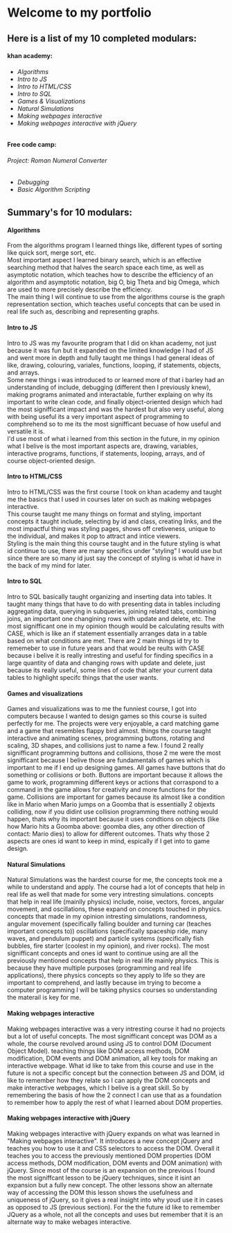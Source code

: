 <h1>Welcome to my portfolio</h1>

<h2>Here is a list of my 10 completed modulars:</h2>

<h4>khan academy:</h4>
<h6><ul>
<li>Algorithms</li>
<li>Intro to JS</li>
<li>Intro to HTML/CSS</li>
<li>Intro to SQL</li>
<li>Games & Visualizations</li>
<li>Natural Simulations</li>
<li>Making webpages interactive</li>
<li>Making webpages interactive with jQuery</li>
</ul></h6>

<h4>Free code camp:</h4>
<h6>Project: Roman Numeral Converter</h6>
<h6><ul>
  <li>Debugging</li>
  <li>Basic Algorithm Scripting</li>
</ul></h6>

<h2>Summary's for 10 modulars:</h2>
<h4>Algorithms</h4>
<p>From the algorithms program I learned things like, different types of sorting like quick sort, merge sort, etc.<br>Most important aspect I learned binary search, which is an effective searching method that halves the search space each time, as well as asymptotic notation, which teaches how to describe the efficiency of an algorithm and asymptotic notation, big O, big Theta and big Omega, which are used to more precisely describe the efficiency.<br>The main thing I will continue to use from the algorithms course is the graph representation section, which teaches useful concepts that can be used in real life such as, describing and representing graphs.</p>

<h4>Intro to JS</h4>
<p>Intro to JS was my favourite program that I did on khan academy, not just because it was fun but it expanded on the limited knowledge I had of JS and went more in depth and fully taught me things I had general ideas of like, drawing, colouring, variales, functions, looping, if statements, objects, and arrays.<br>Some new things i was introduced to or learned more of that i barley had an understanding of include, debugging (different then I previously knew), making programs animated and interactable, further explaing on why its important to write clean code, and finally object-oriented design which had the most signifficant impact and was the hardest but also very useful, along with being useful its a very important aspect of programming to comphrehend so to me its the most signifficant becuase of how useful and versatile it is.<br>I'd use most of what i learned from this section in the future, in my opinion what I belive is the most important aspects are, drawing, variables, interactive programs, functions, if statements, looping, arrays, and of course object-oriented design.</p>

<h4>Intro to HTML/CSS</h4>
<p>Intro to HTML/CSS was the first course I took on khan academy and taught me the basics that I used in courses later on such as making webpages interactive.<br>This course taught me many things on format and styling, important concepts it taught include, selecting by id and class, creating links, and the most impactful thing was styling pages, shows off cretiveness, unique to the individual, and makes it pop to attract and intice viewers.<br>Styling is the main thing this course taught and in the future styling is what id continue to use, there are many specifics under "styling" I would use but since there are so many id just say the concept of styling is what id have in the back of my mind for later.</p>

<h4>Intro to SQL</h4>
<p>Intro to SQL basically taught organizing and inserting data into tables. It taught many things that have to do with presenting data in tables including aggregating data, querying in subqueries, joining related tabs, combining joins, an important one changining rows with update and delete, etc. The most signifficant one in my opinion though would be calculating results with CASE, which is like an if statement essentially arranges data in a table based on what conditions are met. There are 2 main things id try to rememeber to use in future years and that would be reults with CASE because i belive it is really intresting and useful for finding specifics in a large quantity of data and changing rows with update and delete, just because its really useful, some lines of code that alter your current data tables to highlight specifc things that the user wants.</p>

<h4>Games and visualizations</h4>
<p>Games and visualizations was to me the funniest course, I got into computers because I wanted to design games so this course is suited perfectly for me. The projects were very enjoyable, a card matching game and a game that resembles flappy bird almost. things the course taught interactive and animating scenes, programming buttons, rotating and scaling, 3D shapes, and collisions just to name a few. I found 2 really signifficant programming buttons and collisions, those 2 me were the most signifficant because I belive those are fundamentals of games which is important to me if I end up designing games. All games have buttons that do something or collisions or both. Buttons are important because it allows the game to work, programming different keys or actions that corraspond to a command in the game allows for creativity and more functions for the game. Collisions are important for games because its almost like a condition like in Mario when Mario jumps on a Goomba that is essentially 2 objexts colliding, now if you didint use collision programming there nothing would happen, thats why its important because it uses condtions on objects (like how Mario hits a Goomba above: goomba dies, any other direction of contact: Mario dies) to allow for different outcomes. Thats why those 2 aspects are ones id want to keep in mind, espically if I get into to game design.</p>

<h4>Natural Simulations</h4>
<p>Natural Simulations was the hardest course for me, the concepts took me a while to understand and apply. The course had a lot of concepts that help in real life as well that made for some very intresting simulations. concepts that help in real life (mainlly physics) include, noise, vectors, forces, angular movement, and oscillations, these expand on concepts touched in physics. concepts that made in my opinion intresting simulations, randomness, angular movement (specifically falling boulder and turning car (teaches important concepts to)) oscillations (specifically spaceship ride, many waves, and pendulum puppet) and particle systems (specifically fish bubbles, fire starter (coolest in my opinion), and river rocks). The most signifficant concepts and ones id want to continue using are all the previously mentioned concepts that help in real life mainly physics. This is because they have multiple purposes (programming and real life applications), there physics concepts so they apply to life so they are important to comprehend, and lastly because im trying to become a computer programming I will be taking physics courses so understanding the materail is key for me.</p>

<h4>Making webpages interactive</h4>
<p>Making webpages interactive was a very intresting course it had no projects but a lot of useful concepts. The most signifficant concept was DOM as a whole, the course revolved around using JS to control DOM (Document Object Model). teaching things like DOM access methods, DOM modification, DOM events and DOM animation, all key tools for making an interactive webpage. What id like to take from this course and use in the future is not a specific concept but the connection between JS and DOM, id like to remember how they relate so I can apply the DOM concepts and make interactive webpages, which I belive is a great skill. So by remembering the basis of how the 2 connect I can use that as a foundation to remember how to apply the rest of what I learned about DOM properties.</p>

<h4>Making webpages interactive with jQuery</h4>
<p>Making webpages interactive with jQuery expands on what was learned in "Making webpages interactive". It introduces a new concept jQuery and teaches you how to use it and CSS selectors to access the DOM. Overall it teaches you to access the previously mentioned DOM properties (DOM access methods, DOM modification, DOM events and DOM animation) with jQuery. Since most of the course is an expansion on the previous I found the most signiffcant lesson to be jQuery techniques, since it isint an expansion but a fully new concept. The other lessons show an alternate way of accessing the DOM this lesson shows the usefulness and uniqueness of jQuery, so it gives a real insight into why youd use it in cases as opposed to JS (previous section). For the the future id like to remember JQuery as a whole, not all the concepts and uses but remember that it is an alternate way to make webages interactive.
